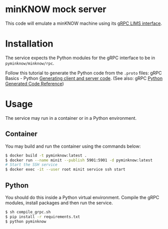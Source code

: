# minKNOW mock server

This code will emulate a minKNOW machine using its [gRPC LIMS interface](https://github.com/nanoporetech/minknow_lims_interface).

# Installation

The service expects the Python modules for the gRPC interface to be in `pyminknow/minknow/rpc`.

Follow this tutorial to generate the Python code from the `.proto` files: gRPC Basics - Python [Generating client and server code](https://grpc.io/docs/tutorials/basic/python/#generating-client-and-server-code). (See also: gRPC [Python Generated Code Reference](https://grpc.io/docs/reference/python/generated-code/))

# Usage

The service may run in a container or in a Python environment.

## Container

You may build and run the container using the commands below:

```bash
$ docker build -t pyminknow:latest .
$ docker run --name minit --publish 5901:5901 -d pyminknow:latest
# Start the SSH service
$ docker exec -it --user root minit service ssh start
```

## Python

You should do this inside a Python virtual environment. Compile the gRPC modules, install packages and then run the service.

```bash
$ sh compile_grpc.sh
$ pip install -r requirements.txt
$ python pyminknow
```

